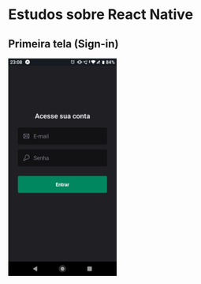 # Estudos sobre React Native

## Primeira tela (Sign-in)
<img src="tela-sign-in.png" width="220px"/>
